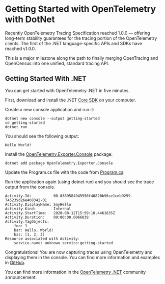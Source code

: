 # Getting Started with OpenTelemetry with DotNet

Recently OpenTelemetry Tracing Specification reached 1.0.0 — offering long-term stability guarantees for the tracing portion of the OpenTelemetry clients. The first of the .NET language-specific APIs and SDKs have reached v1.0.0.  

This is a major milestone along the path to finally merging OpenTracing and OpenCensus into one unified, standard tracing API. 


## Getting Started With .NET
You can get started with OpenTelemetry .NET in five minutes. 

First, download and install the .NET [Core SDK](https://dotnet.microsoft.com/download) on your computer.

Create a new console application and run it:
```
dotnet new console --output getting-started
cd getting-started
dotnet run
```

You should see the following output:
```
Hello World!
```

Install the [OpenTelemetry.Exporter.Console](https://github.com/open-telemetry/opentelemetry-dotnet/blob/main/src/OpenTelemetry.Exporter.Console/README.md) package:
````
dotnet add package OpenTelemetry.Exporter.Console
````


Update the Program.cs file with the code from [Program.cs](https://github.com/open-telemetry/opentelemetry-dotnet/blob/main/docs/trace/getting-started/Program.cs):

Run the application again (using dotnet run) and you should see the trace output from the console.
````
Activity.Id:          00-8389584945550f40820b96ce1ceb9299-745239d26e408342-01
Activity.DisplayName: SayHello
Activity.Kind:        Internal
Activity.StartTime:   2020-08-12T15:59:10.4461835Z
Activity.Duration:    00:00:00.0066039
Activity.TagObjects:
    foo: 1
    bar: Hello, World!
    baz: [1, 2, 3]
Resource associated with Activity:
    service.name: unknown_service:getting-started
````

Congratulations! You are now capturing traces using OpenTelemetry and displaying them in the console. You can find more information and examples in [GitHub](https://github.com/open-telemetry/opentelemetry-dotnet/tree/main/examples).

You can find more information in the [OpenTelemetry .NET](https://github.com/open-telemetry/opentelemetry-dotnet#contributing) community announcement.
